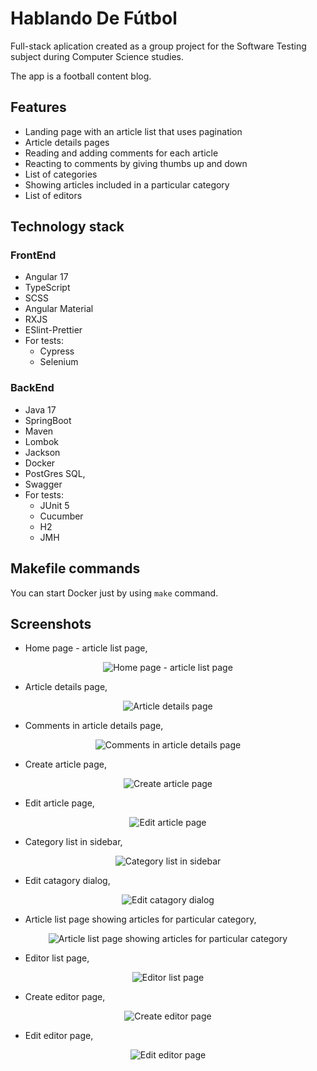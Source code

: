 # Hablando De Fútbol

Full-stack aplication created as a group project for the Software Testing subject during Computer Science studies.

The app is a football content blog.


## Features
* Landing page with an article list that uses pagination
* Article details pages
* Reading and adding comments for each article
* Reacting to comments by giving thumbs up and down
* List of categories
* Showing articles included in a particular category
* List of editors


## Technology stack

### FrontEnd

* Angular 17
* TypeScript
* SCSS
* Angular Material
* RXJS
* ESlint-Prettier
* For tests:
    * Cypress
    * Selenium

### BackEnd

* Java 17
* SpringBoot
* Maven
* Lombok
* Jackson
* Docker
* PostGres SQL,
* Swagger
* For tests:
    * JUnit 5
    * Cucumber
    * H2
    * JMH


## Makefile commands

You can start Docker just by using `make` command.


## Screenshots

* Home page - article list page,

<div align="center">
    <img src="screenshots/article-list.png" alt="Home page - article list page">
</div>

* Article details page,

<div align="center">
    <img src="screenshots/show-article.png" alt="Article details page">
</div>

* Comments in article details page,

<div align="center">
    <img src="screenshots/show-article.png" alt="Comments in article details page">
</div>

* Create article page,

<div align="center">
    <img src="screenshots/create-article.png" alt="Create article page">
</div>

* Edit article page,

<div align="center">
    <img src="screenshots/edit-article.png" alt="Edit article page">
</div>

* Category list in sidebar,

<div align="center">
    <img src="screenshots/category-list.png" alt="Category list in sidebar">
</div>

* Edit catagory dialog,

<div align="center">
    <img src="screenshots/edit-category.png" alt="Edit catagory dialog">
</div>

* Article list page showing articles for particular category,

<div align="center">
    <img src="screenshots/article-category-list.png" alt="Article list page showing articles for particular category">
</div>

* Editor list page,

<div align="center">
    <img src="screenshots/editor-list.png" alt="Editor list page">
</div>

* Create editor page,

<div align="center">
    <img src="screenshots/create-editor.png" alt="Create editor page">
</div>

* Edit editor page,

<div align="center">
    <img src="screenshots/edit-editor.png" alt="Edit editor page">
</div>
